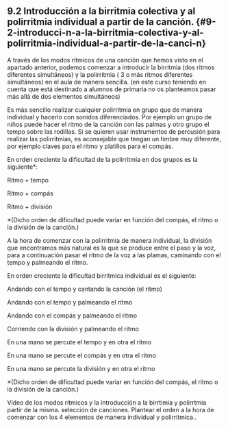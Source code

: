 ## 9.2 Introducción a la birritmia colectiva y al polirritmia individual a partir de la canción. {#9-2-introducci-n-a-la-birritmia-colectiva-y-al-polirritmia-individual-a-partir-de-la-canci-n}

A través de los modos rítmicos de una canción que hemos visto en el apartado anterior, podemos comenzar a introducir la birritmia (dos ritmos diferentes simultáneos) y la polirritmia ( 3 o más ritmos diferentes simultáneos) en el aula de manera sencilla. (en este curso teniendo en cuenta que está destinado a alumnos de primaria no os planteamos pasar más allá de dos elementos simultáneos)

Es más sencillo realizar cualquier polirritmia en grupo que de manera individual y hacerlo con sonidos diferenciados. Por ejemplo un grupo de niños puede hacer el ritmo de la canción con las palmas y otro grupo el tempo sobre las rodillas. Si se quieren usar instrumentos de percusión para realizar las polirritmias, es aconsejable que tengan un timbre muy diferente, por ejemplo claves para el ritmo y platillos para el compás.

En orden creciente la dificultad de la polirritmia en dos grupos es la siguiente*:

Ritmo + tempo

Ritmo + compás

Ritmo + división

*(Dicho orden de dificultad puede variar en función del compás, el ritmo o la división de la canción.)

A la hora de comenzar con la polirritmia de manera individual, la división que encontramos más natural es la que se produce entre el paso y la voz, para a continuación pasar el ritmo de la voz a las plamas, caminando con el tempo y palmeando el ritmo.

En orden creciente la dificultad birritmica individual es el siguiente:

Andando con el tempo y cantando la canción (el ritmo)

Andando con el tempo y palmeando el ritmo

Andando con el compás y palmeando el ritmo

Corriendo con la división y palmeando el ritmo

En una mano se percute el tempo y en otra el ritmo

En una mano se percute el compás y en otra el ritmo

En una mano se percute la división y en otra el ritmo

*(Dicho orden de dificultad puede variar en función del compás, el ritmo o la división de la canción.)

Video de los modos rítmicos y la introducción a la birrtimia y polirrtmia partir de la misma. selección de canciones. Plantear el orden a la hora de comenzar con los 4 elementos de manera individual y polirritmica..